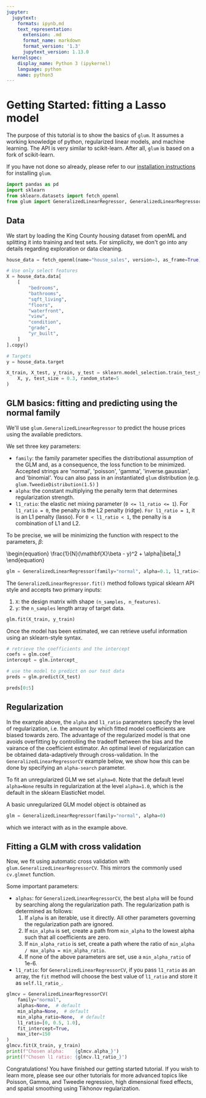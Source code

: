 ```yaml
---
jupyter:
  jupytext:
    formats: ipynb,md
    text_representation:
      extension: .md
      format_name: markdown
      format_version: '1.3'
      jupytext_version: 1.13.0
  kernelspec:
    display_name: Python 3 (ipykernel)
    language: python
    name: python3
---
```


<!-- #region tags=[] -->
# Getting Started: fitting a Lasso model 

The purpose of this tutorial is to show the basics of `glum`. It assumes a working knowledge of python, regularized linear models, and machine learning. The API is very similar to scikit-learn. After all, `glum` is based on a fork of scikit-learn.

If you have not done so already, please refer to our [installation instructions](../install.rst) for installing `glum`.
<!-- #endregion -->

```python
import pandas as pd
import sklearn
from sklearn.datasets import fetch_openml
from glum import GeneralizedLinearRegressor, GeneralizedLinearRegressorCV
```

## Data

We start by loading the King County housing dataset from openML and splitting it into training and test sets. For simplicity, we don't go into any details regarding exploration or data cleaning.

```python
house_data = fetch_openml(name="house_sales", version=3, as_frame=True)

# Use only select features
X = house_data.data[
    [
        "bedrooms",
        "bathrooms",
        "sqft_living",
        "floors",
        "waterfront",
        "view",
        "condition",
        "grade",
        "yr_built",
    ]
].copy()

# Targets
y = house_data.target
```

```python
X_train, X_test, y_train, y_test = sklearn.model_selection.train_test_split(
    X, y, test_size = 0.3, random_state=5
)
```

## GLM basics: fitting and predicting using the normal family

We'll use `glum.GeneralizedLinearRegressor` to predict the house prices using the available predictors. 

We set three key parameters:

- `family`: the family parameter specifies the distributional assumption of the GLM and, as a consequence, the loss function to be minimized. Accepted strings are 'normal', 'poisson', 'gamma', 'inverse.gaussian', and 'binomial'. You can also pass in an instantiated `glum` distribution (e.g. `glum.TweedieDistribution(1.5)` )
- `alpha`: the constant multiplying the penalty term that determines regularization strength.
- `l1_ratio`: the elastic net mixing parameter (`0 <= l1_ratio <= 1`). For `l1_ratio = 0`, the penalty is the L2 penalty (ridge). ``For l1_ratio = 1``, it is an L1 penalty (lasso).  For ``0 < l1_ratio < 1``, the penalty is a combination of L1 and L2.

To be precise, we will be minimizing the function with respect to the parameters, $\beta$:

\begin{equation}
\frac{1}{N}(\mathbf{X}\beta - y)^2 + \alpha\|\beta\|_1
\end{equation}

```python
glm = GeneralizedLinearRegressor(family="normal", alpha=0.1, l1_ratio=1)
```

The `GeneralizedLinearRegressor.fit()` method follows typical sklearn API style and accepts two primary inputs:

1. `X`: the design matrix with shape `(n_samples, n_features)`.
2. `y`: the `n_samples` length array of target data.

```python
glm.fit(X_train, y_train)
```

Once the model has been estimated, we can retrieve useful information using an sklearn-style syntax.

```python
# retrieve the coefficients and the intercept
coefs = glm.coef_
intercept = glm.intercept_

# use the model to predict on our test data
preds = glm.predict(X_test)

preds[0:5]
```

## Regularization

In the example above, the `alpha` and `l1_ratio` parameters specify the level of regularization, i.e. the amount by which fitted model coefficients are biased towards zero.
The advantage of the regularized model is that one avoids overfitting by controlling the tradeoff between the bias and the vairance of the coefficient estimator.
An optimal level of regularization can be obtained data-adaptively through cross-validation. In the `GeneralizedLinearRegressorCV` example below, we show how this can be done by specifying an `alpha-search` parameter.

To fit an unregularized GLM we set `alpha=0`. Note that the default level `alpha=None` results in regularization at the level `alpha=1.0`, which is the default in the sklearn ElasticNet model.

A basic unregularized GLM model object is obtained as
```python
glm = GeneralizedLinearRegressor(family="normal", alpha=0)
```
which we interact with as in the example above.

## Fitting a GLM with cross validation

Now, we fit using automatic cross validation with `glum.GeneralizedLinearRegressorCV`. This mirrors the commonly used `cv.glmnet` function. 

Some important parameters:

- `alphas`: for `GeneralizedLinearRegressorCV`, the best `alpha` will be found by searching along the regularization path. The regularization path is determined as follows:
    1. If `alpha` is an iterable, use it directly. All other parameters
        governing the regularization path are ignored.
    2. If `min_alpha` is set, create a path from `min_alpha` to the
        lowest alpha such that all coefficients are zero.
    3. If `min_alpha_ratio` is set, create a path where the ratio of
        `min_alpha / max_alpha = min_alpha_ratio`.
    4. If none of the above parameters are set, use a `min_alpha_ratio`
        of 1e-6.      
- `l1_ratio`: for `GeneralizedLinearRegressorCV`, if you pass `l1_ratio` as an array, the `fit` method will choose the best value of `l1_ratio` and store it as `self.l1_ratio_`.

```python
glmcv = GeneralizedLinearRegressorCV(
    family="normal",
    alphas=None,  # default
    min_alpha=None,  # default
    min_alpha_ratio=None,  # default
    l1_ratio=[0, 0.5, 1.0],
    fit_intercept=True,
    max_iter=150
)
glmcv.fit(X_train, y_train)
print(f"Chosen alpha:    {glmcv.alpha_}")
print(f"Chosen l1 ratio: {glmcv.l1_ratio_}")
```

Congratulations! You have finished our getting started tutorial. If you wish to learn more, please see our other tutorials for more advanced topics like Poisson, Gamma, and Tweedie regression, high dimensional fixed effects, and spatial smoothing using Tikhonov regularization.

```python

```

